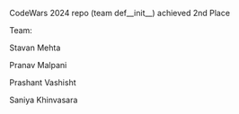 CodeWars 2024 repo (team def__init__)
achieved 2nd Place

Team:

Stavan Mehta

Pranav Malpani

Prashant Vashisht

Saniya Khinvasara

